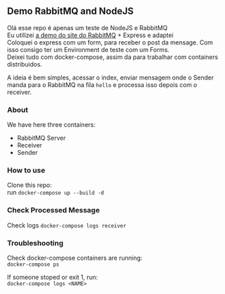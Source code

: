 ## Demo RabbitMQ and NodeJS

Olá esse repo é apenas um teste de NodeJS e RabbitMQ<br/>
Eu utilizei [a demo do site do RabbitMQ](https://github.com/rabbitmq/rabbitmq-tutorials/tree/master/javascript-nodejs) + Express e adaptei<br/>
Coloquei o express com um form, para receber o post da mensage. Com isso consigo ter um Environment de teste com um Forms.<br/>
Deixei tudo com docker-compose, assim da para trabalhar com containers distribuidos.

A ideia é bem simples, acessar o index, enviar mensagem onde o Sender manda para o RabbitMQ na fila `hello` e processa isso depois com o receiver.

### About
We have here three containers:
- RabbitMQ Server
- Receiver
- Sender


### How to use
Clone this repo:<br/>
run `docker-compose up --build -d`

### Check Processed Message
Check logs `docker-compose logs receiver`

### Troubleshooting
Check docker-compose containers are running:<br/>
`docker-compose ps`

If someone stoped or exit 1, run: <br/>
`docker-compose logs <NAME>`


